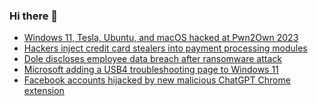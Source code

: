 ### Hi there 👋

<!--START_SECTION:feed-->
* [Windows 11, Tesla, Ubuntu, and macOS hacked at Pwn2Own 2023](https://www.bleepingcomputer.com/news/security/windows-11-tesla-ubuntu-and-macos-hacked-at-pwn2own-2023/)
* [Hackers inject credit card stealers into payment processing modules](https://www.bleepingcomputer.com/news/security/hackers-inject-credit-card-stealers-into-payment-processing-modules/)
* [Dole discloses employee data breach after ransomware attack](https://www.bleepingcomputer.com/news/security/dole-discloses-employee-data-breach-after-ransomware-attack/)
* [Microsoft adding a USB4 troubleshooting page to Windows 11](https://www.bleepingcomputer.com/news/microsoft/microsoft-adding-a-usb4-troubleshooting-page-to-windows-11/)
* [Facebook accounts hijacked by new malicious ChatGPT Chrome extension](https://www.bleepingcomputer.com/news/security/facebook-accounts-hijacked-by-new-malicious-chatgpt-chrome-extension/)
<!--END_SECTION:feed-->

<!--
**frankenk/frankenk** is a ✨ _special_ ✨ repository because its `README.md` (this file) appears on your GitHub profile.

Here are some ideas to get you started:

- 🔭 I’m currently working on ...
- 🌱 I’m currently learning ...
- 👯 I’m looking to collaborate on ...
- 🤔 I’m looking for help with ...
- 💬 Ask me about ...
- 📫 How to reach me: ...
- 😄 Pronouns: ...
- ⚡ Fun fact: ...
-->



